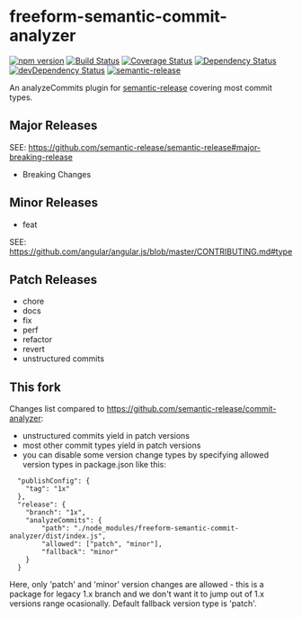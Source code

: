 # freeform-semantic-commit-analyzer
[![npm version](https://badge.fury.io/js/freeform-semantic-commit-analyzer.svg)](http://badge.fury.io/js/freeform-semantic-commit-analyzer)
[![Build Status](https://travis-ci.org/artemv/freeform-semantic-commit-analyzer.svg?branch=master)](https://travis-ci.org/artemv/freeform-semantic-commit-analyzer)
[![Coverage Status](https://coveralls.io/repos/artemv/freeform-semantic-commit-analyzer/badge.svg)](https://coveralls.io/r/artemv/freeform-semantic-commit-analyzer)
[![Dependency Status](https://david-dm.org/artemv/freeform-semantic-commit-analyzer.svg)](https://david-dm.org/artemv/freeform-semantic-commit-analyzer)
[![devDependency Status](https://david-dm.org/artemv/freeform-semantic-commit-analyzer/dev-status.svg)](https://david-dm.org/artemv/freeform-semantic-commit-analyzer#info=devDependencies)
[![semantic-release](https://img.shields.io/badge/%20%20%F0%9F%93%A6%F0%9F%9A%80-semantic--release-e10079.svg)](https://github.com/semantic-release/semantic-release)

An analyzeCommits plugin for [semantic-release](https://github.com/semantic-release/semantic-release) covering most commit types.

## Major Releases

SEE: https://github.com/semantic-release/semantic-release#major-breaking-release

- Breaking Changes

## Minor Releases

- feat

SEE: https://github.com/angular/angular.js/blob/master/CONTRIBUTING.md#type

## Patch Releases

- chore
- docs
- fix
- perf
- refactor
- revert
- unstructured commits

## This fork
Changes list compared to https://github.com/semantic-release/commit-analyzer:
* unstructured commits yield in patch versions
* most other commit types yield in patch versions
* you can disable some version change types by specifying allowed version types in package.json like this:
```
  "publishConfig": {
    "tag": "1x"
  },
  "release": {
    "branch": "1x",
    "analyzeCommits": {
        "path": "./node_modules/freeform-semantic-commit-analyzer/dist/index.js",
        "allowed": ["patch", "minor"],
        "fallback": "minor"
    }
  }
```
Here, only 'patch' and 'minor' version changes are allowed - this is a package for legacy 1.x branch and we don't want
it to jump out of 1.x versions range ocasionally. Default fallback version type is 'patch'.

